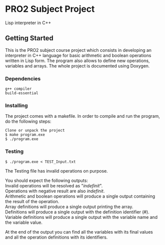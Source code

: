 # PRO2 Subject Project
Lisp interpreter in C++
## Getting Started
This is the PRO2 subject course project which consists in developing an interpreter in C++ language for basic arithmetic and boolean operations written in Lisp form. The program also allows to define new operations, variables and arrays.
The whole project is documented using Doxygen.
### Dependencies
```
g++ compiler
build-essential
```
### Installing
The project comes with a makefile. In order to compile and run the program, do the following steps:
```
Clone or unpack the project
$ make program.exe
$ ./program.exe
```
### Testing
```
$ ./program.exe < TEST_Input.txt
```
The Testing file has invalid operations on purpose.

You should expect the following outputs:  
Invalid operations will be resolved as "_indefinit_".  
Operations with negative result are also _indefinit_.  
Arithmetic and boolean operations will produce a single output containing the result of the operation.  
Array definitions will produce a single output printing the array.  
Definitions will produce a single output with the definition identifier (#<id>).  
Variable definitions will produce a single output with the variable name and the variable value.  
  
At the end of the output you can find all the variables with its final values and all the operation definitions with its identifiers.
